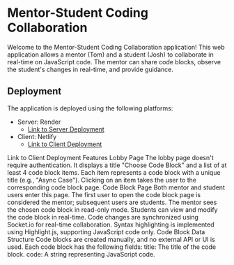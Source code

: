 # Mentor-Student Coding Collaboration
Welcome to the Mentor-Student Coding Collaboration application! This web application allows a mentor (Tom) and a student (Josh) to collaborate in real-time on JavaScript code. The mentor can share code blocks, observe the student's changes in real-time, and provide guidance.

## Deployment
The application is deployed using the following platforms:

- Server: Render
  - [Link to Server Deployment](<your-render-server-url>)
- Client: Netlify
  - [Link to Client Deployment](https://moveotasklielcaspi.netlify.app/)

Link to Client Deployment
Features
Lobby Page
The lobby page doesn't require authentication.
It displays a title "Choose Code Block" and a list of at least 4 code block items.
Each item represents a code block with a unique title (e.g., "Async Case").
Clicking on an item takes the user to the corresponding code block page.
Code Block Page
Both mentor and student users enter this page.
The first user to open the code block page is considered the mentor; subsequent users are students.
The mentor sees the chosen code block in read-only mode.
Students can view and modify the code block in real-time.
Code changes are synchronized using Socket.io for real-time collaboration.
Syntax highlighting is implemented using Highlight.js, supporting JavaScript code only.
Code Block Data Structure
Code blocks are created manually, and no external API or UI is used.
Each code block has the following fields:
title: The title of the code block.
code: A string representing JavaScript code.
